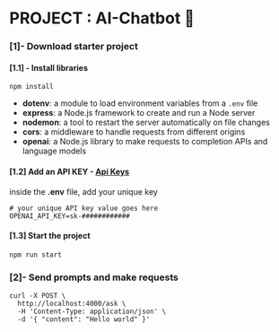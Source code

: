 # PROJECT : AI-Chatbot 🤖

### [1]- Download starter project

#### [1.1] - Install libraries

`npm install`

- **dotenv**: a module to load environment variables from a `.env` file
- **express**: a Node.js framework to create and run a Node server
- **nodemon**: a tool to restart the server automatically on file changes
- **cors**: a middleware to handle requests from different origins
- **openai**: a Node.js library to make requests to completion APIs and language models

#### [1.2] Add an API KEY - [Api Keys](https://platform.openai.com/account/api-keys)

inside the **.env** file, add your unique key

```
# your unique API key value goes here
OPENAI_API_KEY=sk-############

```

#### [1.3] Start the project

`npm run start`

### [2]- Send prompts and make requests

```
curl -X POST \
  http://localhost:4000/ask \
  -H 'Content-Type: application/json' \
  -d '{ "content": "Hello world" }'
```
